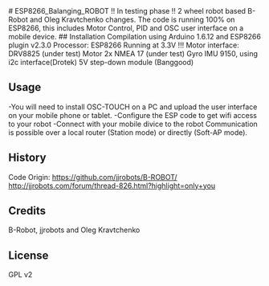 <snippet>
  <content>
# ESP8266_Balanging_ROBOT
!! In testing phase !!
2 wheel robot based B-Robot and Oleg Kravtchenko changes. The code is running 100% on ESP8266, this includes Motor Control, PID and OSC user interface on a mobile device.
## Installation
Compilation using Arduino 1.6.12 and ESP8266 plugin v2.3.0
Processor: ESP8266 Running at 3.3V !!!
Motor interface: DRV8825 (under test)
Motor 2x NMEA 17 (under test)
Gyro IMU 9150, using i2c interface(Drotek)
5V step-down module (Banggood)

## Usage
-You will need to install OSC-TOUCH on a PC and upload the user interface on your mobile phone or tablet.
-Configure the ESP code to get wifi access to your robot
-Connect with your mobile divice to the robot
Communication is possible over a local router (Station mode) or directly (Soft-AP mode).


## History
Code Origin:
https://github.com/jjrobots/B-ROBOT/
http://jjrobots.com/forum/thread-826.html?highlight=only+you


## Credits
B-Robot, jjrobots and Oleg Kravtchenko
## License
GPL v2
</content>
</snippet>
